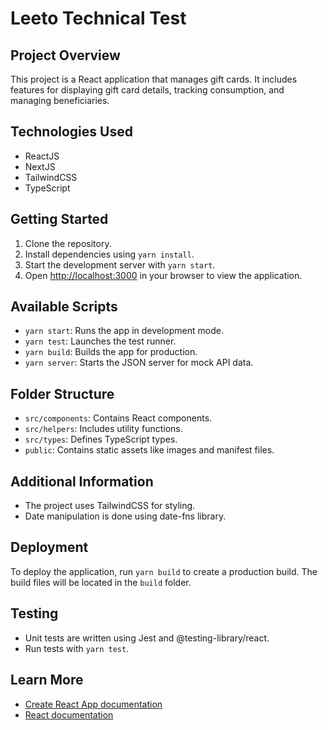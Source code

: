# Leeto Technical Test

## Project Overview

This project is a React application that manages gift cards. It includes features for displaying gift card details, tracking consumption, and managing beneficiaries.

## Technologies Used

-   ReactJS
-   NextJS
-   TailwindCSS
-   TypeScript

## Getting Started

1. Clone the repository.
2. Install dependencies using `yarn install`.
3. Start the development server with `yarn start`.
4. Open [http://localhost:3000](http://localhost:3000) in your browser to view the application.

## Available Scripts

-   `yarn start`: Runs the app in development mode.
-   `yarn test`: Launches the test runner.
-   `yarn build`: Builds the app for production.
-   `yarn server`: Starts the JSON server for mock API data.

## Folder Structure

-   `src/components`: Contains React components.
-   `src/helpers`: Includes utility functions.
-   `src/types`: Defines TypeScript types.
-   `public`: Contains static assets like images and manifest files.

## Additional Information

-   The project uses TailwindCSS for styling.
-   Date manipulation is done using date-fns library.

## Deployment

To deploy the application, run `yarn build` to create a production build. The build files will be located in the `build` folder.

## Testing

-   Unit tests are written using Jest and @testing-library/react.
-   Run tests with `yarn test`.

## Learn More

-   [Create React App documentation](https://facebook.github.io/create-react-app/docs/getting-started)
-   [React documentation](https://reactjs.org/)
